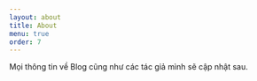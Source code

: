 ```yaml
---
layout: about
title: About
menu: true
order: 7
---
```


Mọi thông tin về Blog cũng như các tác giả mình sẽ cập nhật sau.
